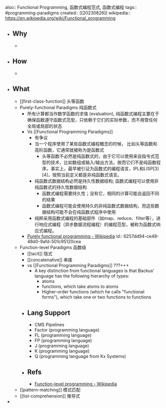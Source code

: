 also:: Functional Programming, 函数式编程范式, 函数式编程
tags:: #programming-paradigms
created:: [[20230826]]
wikipedia:: https://en.wikipedia.org/wiki/Functional_programming

- ## Why
  -
- ## How
  -
- ## What
  - [[first-class-function]] 头等函数
  - Purely-functional Paradigms 纯函数式
    - 所有计算都当作数学函数的求值 (evaluation), 纯函数式编程主要在于确保函数遵守函数式范型，只依赖于它们的实际参数，而不用管任何全局或局部的状态
    - Vs [[Functional Programming Paradigms]]
      - 有争议
      - 当一个程序使用了某些函数式编程概念的时候， 比如头等函数和高阶函数，它通常就被称为是函数式
        - 头等函数不必然是纯函数式的，由于它可以使用来自指令式范型的技术，比如数组或输入/输出方法，故而它们不是纯函数程序。事实上，最早被引证为函数式的编程语言，IPL和LISP[3][4]，按照当前定义都是非纯函数式语言。
      - 纯函数式数据结构必然是持久性数据结构; 函数式编程可以使用非纯函数式的持久性数据结构
        - 函数式编程需要持久性；没有它，相同的计算可能会返回不同的结果
        - 函数式编程可能会使用持久的非纯函数式数据结构，而这些数据结构可能不会在纯函数式程序中使用
      - 纯粹采用函数式编程的基础部件（如map、reduce、filter等），进行响应式编程（异步数据流程编程）的编程范型，被称为函数式响应式编程。
    - [Purely functional programming - Wikipedia](https://en.wikipedia.org/wiki/Purely_functional_programming)
      id:: 6257dd94-ce48-48d0-9afd-501c95120cea
  - Function-level Paradigms 函数级
    - [[tacit]] 隐式
    - [[concatenative]] 串接
    - vs [[Functional Programming Paradigms]] ???+++
      - A key distinction from functional languages is that Backus' language has the following hierarchy of types:
        - atoms
        - functions, which take atoms to atoms
        - Higher-order functions (which he calls "functional forms"), which take one or two functions to functions
    - ## Lang Support
      - CMS Pipelines
      - Factor (programming language)
      - FL (programming language)
      - FP (programming language)
      - J (programming language)
      - K (programming language)
      - Q (programming language from Kx Systems)
    - ## Refs
      - [Function-level programming - Wikipedia](https://en.wikipedia.org/wiki/Function-level_programming)
  - [[pattern-matching]] 模式匹配
  - [[list-comprehension]] 推导式
-